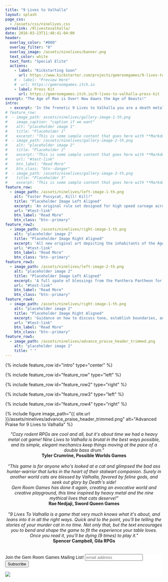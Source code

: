 ```yaml
---
title: "9 Lives to Valhalla"
layout: splash
page_css:
  - /assets/css/ninelives.css
permalink: /9livestovalhalla/
date: 2016-03-23T11:48:41-04:00
header:
  overlay_color: "#000"
  overlay_filter: "0"
  overlay_image: /assets/ninelives/banner.png
  text_color: white
  text_font: "Special Elite"
  actions:
    - label: "Kickstarting Soon"
      url: https://www.kickstarter.com/projects/gemroomgames/9-lives-to-valhalla
    # - label: "Preview Here"
    #  url: https://gemroomgames.itch.io
    - label: Press Kit
      url: https://gemroomgames.itch.io/9-lives-to-valhalla-press-kit
excerpt: "The Age of Man is Over! Now dawns the Age of Beasts!"
intro:
  - excerpt: 'In the frenetic 9 Lives to Valhalla you are a death metal viking cat earning your place in the drinking halls of Valhalla by casting a wake of blood and carnage upon the blighted earth. Guided personally by DEATH, your merry band will leave a wake of ruin ending only at the hands of a truly worthy foe. Nine lives to stalk the earth! Nine times to die with sword in paw! Nine Lives to Valhalla!'
# feature_row:
#  - image_path: assets/ninelives/gallery-image-1-th.png
#    image_caption: "caption if we want"
#    alt: "placeholder image 1"
#    title: "Placeholder 1"
#    excerpt: "This is some sample content that goes here with **Markdown** formatting."
#  - image_path: /assets/ninelives/gallery-image-2-th.png
#    alt: "placeholder image 2"
#    title: "Placeholder 2"
#    excerpt: "This is some sample content that goes here with **Markdown** formatting."
#    url: "#test-link"
#    btn_label: "Read More"
#    btn_class: "btn--danger"
#  - image_path: /assets/ninelives/gallery-image-3-th.png
#    title: "Placeholder 3"
#    excerpt: "This is some sample content that goes here with **Markdown** formatting."
feature_row:
  - image_path: /assets/ninelives/left-image-1-th.png
    alt: "Faster Pussycat, Kill! Kill!"
    title: "Placeholder Image Left Aligned"
    excerpt: 'An original rule set designed for high speed carnage across a post-human landscape, where every roll of the dice is a life on the line - sometimes even the GM’s!'
    url: "#test-link"
    btn_label: "Read More"
    btn_class: "btn--primary"
feature_row2:
  - image_path: /assets/ninelives/right-image-1-th.png
    alt: "placeholder image 2"
    title: "Placeholder Image Right Aligned"
    excerpt: 'All new original art depicting the inhabitants of the Age of Beasts including cat vikings, mouse knights, and leash-worshipping dog sorcerers!'
    url: "#test-link"
    btn_label: "Read More"
    btn_class: "btn--primary"
feature_row3:
  - image_path: /assets/ninelives/left-image-2-th.png
    alt: "placeholder image 2"
    title: "Placeholder Image Left Aligned"
    excerpt: 'A full spate of blessings from the Panthera Pantheon for your Cat to earn through glorious death, including Witches Sight, Rustum’s Darting Flame, and Eyes that Burn as Stars!'
    url: "#test-link"
    btn_label: "Read More"
    btn_class: "btn--primary"
feature_row4:
  - image_path: /assets/ninelives/right-image-1-th.png
    alt: "placeholder image 2"
    title: "Placeholder Image Right Aligned"
    excerpt: 'Guidance on how to discuss tone, establish boundaries, and adjust situations on the fly to help all players enjoy an evening of outrageous ultra-violence.'
    url: "#test-link"
    btn_label: "Read More"
    btn_class: "btn--primary"
feature_row5:
  - image_path: /assets/ninelives/advance_praise_header_trimmed.png
    alt: "placeholder image 2"
    title: " "
---
```


{% include feature_row id="intro" type="center" %}

{% include feature_row id="feature_row" type="left" %}

{% include feature_row id="feature_row2" type="right" %}

{% include feature_row id="feature_row3" type="left" %}

{% include feature_row id="feature_row4" type="right" %}

{% include figure image_path="{{ site.url }}/assets/ninelives/advance_praise_header_trimmed.png" alt="Advanced Praise for 9 Lives to Valhalla" %}<br>
<center><i> "Cozy rodent RPGs are cool and all, but it's about time we had a heavy metal cat game! Nine Lives to Valhalla is brutal in the best ways possible, and its simple, elegant mechanics keep things moving at the pace of a double bass drum."</i><br>
<b>Tyler Crumrine, Possible Worlds Games</b><br>
<br>
<i>“This game is for anyone who's looked at a cat and glimpsed the bad ass hunter-warrior that lurks in the heart of their stalwart companion. Surely in another world cats are blessed by Valhalla, favored by feline gods, and seek out glory by Death's side!<br>
Gem Room Games has done it again, creating an evocative world and creative playground, this time inspired by heavy metal and the nine mythical lives that cats deserve!”</i><br>
<b>Rae Nedjaji, Sword Queen Games</b><br>
<br>
<i> "9 Lives To Valhalla is a game that very much knows what it's about, and leans into it in all the right ways. Quick and to the point, you'll be telling the stories of your murder cat in no time. Not only that, but the text encourages you to bend and shape the game to fit the experience your table loves. Once you read it, you'll be dying (9 times) to play it."</i><br>
<b>Spencer Campbell, Gila RPGs</b>
</center>
<br><br>
<!-- Begin Mailchimp Signup Form -->
<link href="//cdn-images.mailchimp.com/embedcode/horizontal-slim-10_7_dtp.css" rel="stylesheet" type="text/css">
<style type="text/css">
	#mc_embed_signup{background:#fff; clear:left; font:14px Helvetica,Arial,sans-serif; width:100%;}
	/* Add your own Mailchimp form style overrides in your site stylesheet or in this style block.
	   We recommend moving this block and the preceding CSS link to the HEAD of your HTML file. */
</style>
<div id="mc_embed_signup">
<form action="https://gemroomgames.us3.list-manage.com/subscribe/post?u=37261691aba985b7cdeaf9d8b&amp;id=9059331c9e" method="post" id="mc-embedded-subscribe-form" name="mc-embedded-subscribe-form" class="validate" target="_blank" novalidate>
    <div id="mc_embed_signup_scroll">
	<label for="mce-EMAIL">Join the Gem Room Games Mailing List!</label>
	<input type="email" value="" name="EMAIL" class="email" id="mce-EMAIL" placeholder="email address" required>
    <!-- real people should not fill this in and expect good things - do not remove this or risk form bot signups-->
    <div style="position: absolute; left: -5000px;" aria-hidden="true"><input type="text" name="b_37261691aba985b7cdeaf9d8b_9059331c9e" tabindex="-1" value=""></div>
        <div class="clear foot">
           <input type="submit" value="Subscribe" name="subscribe" id="mc-embedded-subscribe" class="button">
        </div>
	<p><a href="http://eepurl.com/hRqINX" title="Mailchimp - email marketing made easy and fun"><img class="referralBadge" src="https://eep.io/mc-cdn-images/template_images/branding_logo_text_dark_dtp.svg"></a></p>
    </div>
</form>
</div>

<!--End mc_embed_signup-->
<script src='https://storage.ko-fi.com/cdn/scripts/overlay-widget.js'></script>
<script>
  kofiWidgetOverlay.draw('gemroomgames', {
    'type': 'floating-chat',
    'floating-chat.donateButton.text': 'Support Us',
    'floating-chat.donateButton.background-color': '#794bc4',
    'floating-chat.donateButton.text-color': '#fff'
  });
</script>
